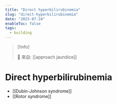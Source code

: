 ```yaml
---
title: "Direct hyperbilirubinemia"
slug: "direct-hyperbilirubinemia"
date: "2023-07-24"
enableToc: false
tags:
  - building
---
```


> [!info]
>
> 🌱 來自: [[approach jaundice]]

# Direct hyperbilirubinemia

- [[Dubin-Johnson syndrome]]
- [[Rotor syndrome]]
